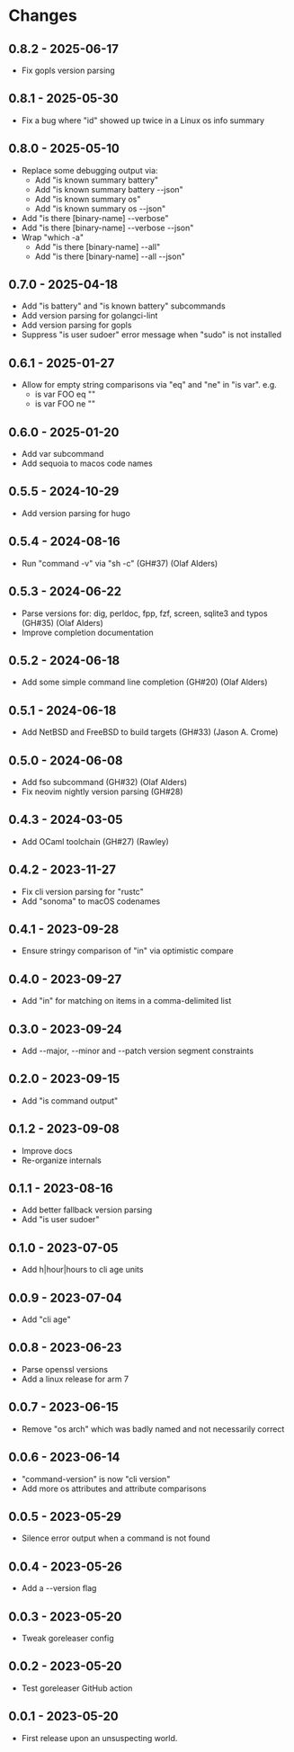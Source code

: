 # Changes

## 0.8.2 - 2025-06-17

- Fix gopls version parsing

## 0.8.1 - 2025-05-30

- Fix a bug where "id" showed up twice in a Linux os info summary

## 0.8.0 - 2025-05-10

- Replace some debugging output via:
    - Add "is known summary battery"
    - Add "is known summary battery --json"
    - Add "is known summary os"
    - Add "is known summary os --json"
- Add "is there [binary-name] --verbose"
- Add "is there [binary-name] --verbose --json"
- Wrap "which -a"
    - Add "is there [binary-name] --all"
    - Add "is there [binary-name] --all --json"

## 0.7.0 - 2025-04-18

- Add "is battery" and "is known battery" subcommands
- Add version parsing for golangci-lint
- Add version parsing for gopls
- Suppress "is user sudoer" error message when "sudo" is not installed

## 0.6.1 - 2025-01-27

- Allow for empty string comparisons via "eq" and "ne" in "is var". e.g.
  - is var FOO eq ""
  - is var FOO ne ""

## 0.6.0 - 2025-01-20

- Add var subcommand
- Add sequoia to macos code names

## 0.5.5 - 2024-10-29

- Add version parsing for hugo

## 0.5.4 - 2024-08-16

- Run "command -v" via "sh -c" (GH#37) (Olaf Alders)

## 0.5.3 - 2024-06-22

- Parse versions for: dig, perldoc, fpp, fzf, screen, sqlite3 and typos (GH#35)
  (Olaf Alders)
- Improve completion documentation

## 0.5.2 - 2024-06-18

- Add some simple command line completion (GH#20) (Olaf Alders)

## 0.5.1 - 2024-06-18

- Add NetBSD and FreeBSD to build targets (GH#33) (Jason A. Crome)

## 0.5.0 - 2024-06-08

- Add fso subcommand (GH#32) (Olaf Alders)
- Fix neovim nightly version parsing (GH#28)

## 0.4.3 - 2024-03-05

- Add OCaml toolchain (GH#27) (Rawley)

## 0.4.2 - 2023-11-27

- Fix cli version parsing for "rustc"
- Add "sonoma" to macOS codenames

## 0.4.1 - 2023-09-28

- Ensure stringy comparison of "in" via optimistic compare

## 0.4.0 - 2023-09-27

- Add "in" for matching on items in a comma-delimited list

## 0.3.0 - 2023-09-24

- Add --major, --minor and --patch version segment constraints

## 0.2.0 - 2023-09-15

- Add "is command output"

## 0.1.2 - 2023-09-08

- Improve docs
- Re-organize internals

## 0.1.1 - 2023-08-16

- Add better fallback version parsing
- Add "is user sudoer"

## 0.1.0 - 2023-07-05

- Add h|hour|hours to cli age units

## 0.0.9 - 2023-07-04

- Add "cli age"

## 0.0.8 - 2023-06-23

- Parse openssl versions
- Add a linux release for arm 7

## 0.0.7 - 2023-06-15

- Remove "os arch" which was badly named and not necessarily correct

## 0.0.6 - 2023-06-14

- "command-version" is now "cli version"
- Add more os attributes and attribute comparisons

## 0.0.5 - 2023-05-29

- Silence error output when a command is not found

## 0.0.4 - 2023-05-26

- Add a --version flag

## 0.0.3 - 2023-05-20

- Tweak goreleaser config

## 0.0.2 - 2023-05-20

- Test goreleaser GitHub action

## 0.0.1 - 2023-05-20

- First release upon an unsuspecting world.
